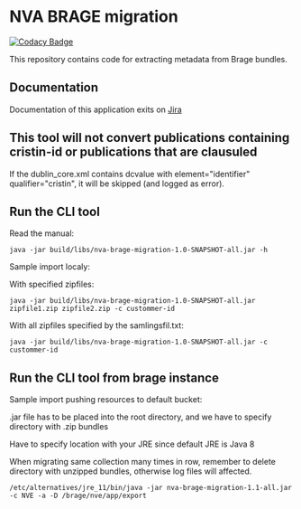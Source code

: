 # NVA BRAGE migration

[![Codacy Badge](https://app.codacy.com/project/badge/Grade/5c93275b8bc74cda81d3872af3b2271d)](https://www.codacy.com/gh/BIBSYSDEV/nva-brage-migration/dashboard?utm_source=github.com&amp;utm_medium=referral&amp;utm_content=BIBSYSDEV/nva-brage-migration&amp;utm_campaign=Badge_Grade)

This repository contains code for extracting metadata from Brage bundles.

## Documentation

Documentation of this application exits
on [Jira]( https://unit.atlassian.net/wiki/spaces/NVAP/pages/2571501733/Brage-NVA+migrerings+Applikasjon)

## This tool will not convert publications containing cristin-id or publications that are clausuled

If the dublin_core.xml contains dcvalue with element="identifier" qualifier="cristin", it will be
skipped (and logged as error).

## Run the CLI tool

Read the manual:

```shell
java -jar build/libs/nva-brage-migration-1.0-SNAPSHOT-all.jar -h
```

Sample import localy:

With specified zipfiles:

```shell
java -jar build/libs/nva-brage-migration-1.0-SNAPSHOT-all.jar zipfile1.zip zipfile2.zip -c custommer-id
```

With all zipfiles specified by the samlingsfil.txt:

```shell
java -jar build/libs/nva-brage-migration-1.0-SNAPSHOT-all.jar -c custommer-id
```

## Run the CLI tool from brage instance

Sample import pushing resources to default bucket:

.jar file has to be placed into the root directory, and we have to specify directory with .zip bundles

Have to specify location with your JRE since default JRE is Java 8

When migrating same collection many times in row, remember to delete directory with unzipped bundles, otherwise log files will affected.

```shell
/etc/alternatives/jre_11/bin/java -jar nva-brage-migration-1.1-all.jar -c NVE -a -D /brage/nve/app/export
```


